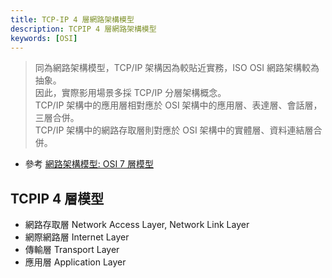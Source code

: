 ```yaml
---
title: TCP-IP 4 層網路架構模型
description: TCPIP 4 層網路架構模型
keywords: [OSI]
---
```


> 同為網路架構模型，TCP/IP 架構因為較貼近實務，ISO OSI 網路架構較為抽象。  
> 因此，實際影用場景多採 TCP/IP 分層架構概念。  
> TCP/IP 架構中的應用層相對應於 OSI 架構中的應用層、表達層、會話層，三層合併。  
> TCP/IP 架構中的網路存取層則對應於 OSI 架構中的實體層、資料連結層合併。  
 
* 參考 [網路架構模型: OSI 7 層模型](./OSI_Model_7_Layers)


## TCPIP 4 層模型
* 網路存取層 Network Access Layer, Network Link Layer
* 網際網路層 Internet Layer
* 傳輸層 Transport Layer
* 應用層 Application Layer
